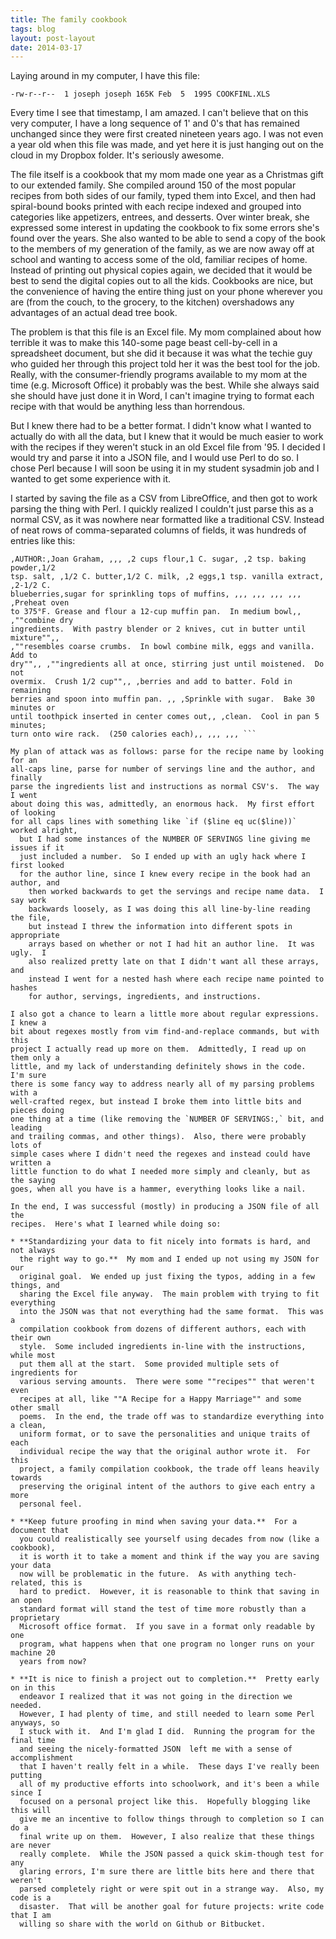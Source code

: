 ```yaml
--- 
title: The family cookbook 
tags: blog
layout: post-layout
date: 2014-03-17 
--- 
```


Laying around in my computer, I have this file:  

```-rw-r--r--  1 joseph joseph 165K Feb  5  1995 COOKFINL.XLS```

Every time I see that timestamp, I am amazed.  I can't believe that on this very
computer, I have a long sequence of 1' and 0's that has remained unchanged since
they were first created nineteen years ago.  I was not even a year old when this
file was made, and yet here it is just hanging out on the cloud in my Dropbox
folder.  It's seriously awesome.

The file itself is a cookbook that my mom made one year as a Christmas gift to
our extended family.  She compiled around 150 of the most popular recipes from
both sides of our family, typed them into Excel, and then had spiral-bound books
printed with each recipe indexed and grouped into categories like appetizers,
entrees, and desserts.  Over winter break, she expressed some interest in
updating the cookbook to fix some errors she's found over the years.  She also
wanted to be able to send a copy of the book to the members of my generation of
the family, as we are now away off at school and wanting to access some of the
old, familiar recipes of home.  Instead of printing out physical copies again,
we decided that it would be best to send the digital copies out to all the kids.
Cookbooks are nice, but the convenience of having the entire thing just on your
phone wherever you are (from the couch, to the grocery, to the kitchen)
overshadows any advantages of an actual dead tree book.
 
The problem is that this file is an Excel file.  My mom complained about how
terrible it was to make this 140-some page beast cell-by-cell in a spreadsheet
document, but she did it because it was what the techie guy who guided her
through this project told her it was the best tool for the job.  Really, with
the consumer-friendly programs available to my mom at the time (e.g. Microsoft
Office) it probably was the best.  While she always said she should have just
done it in Word, I can't imagine trying to format each recipe with that would be
anything less than horrendous.

But I knew there had to be a better format.  I didn't know what I wanted to
actually do with all the data, but I knew that it would be much easier to work
with the recipes if they weren't stuck in an old Excel file from '95.  I decided
I would try and parse it into a JSON file, and I would use Perl to do so.  I
chose Perl because I will soon be using it in my student sysadmin job and I
wanted to get some experience with it.

I started by saving the file as a CSV from LibreOffice, and then got to work
parsing the thing with Perl.  I quickly realized I couldn't just parse this as a
normal CSV, as it was nowhere near formatted like a traditional CSV.  Instead of
neat rows of comma-separated columns of fields, it was hundreds of entries like
this:

``` ,,, ,,, ,,, ,BLUEBERRY MUFFINS,, ,,, ,NUMBER OF SERVINGS:,12 muffins,
,AUTHOR:,Joan Graham, ,,, ,2 cups flour,1 C. sugar, ,2 tsp. baking powder,1/2
tsp. salt, ,1/2 C. butter,1/2 C. milk, ,2 eggs,1 tsp. vanilla extract, ,2-1/2 C.
blueberries,sugar for sprinkling tops of muffins, ,,, ,,, ,,, ,,, ,Preheat oven
to 375°F. Grease and flour a 12-cup muffin pan.  In medium bowl,, ,""combine dry
ingredients.  With pastry blender or 2 knives, cut in butter until mixture"",,
,""resembles coarse crumbs.  In bowl combine milk, eggs and vanilla.  Add to
dry"",, ,""ingredients all at once, stirring just until moistened.  Do not
overmix.  Crush 1/2 cup"",, ,berries and add to batter. Fold in remaining
berries and spoon into muffin pan. ,, ,Sprinkle with sugar.  Bake 30 minutes or
until toothpick inserted in center comes out,, ,clean.  Cool in pan 5 minutes;
turn onto wire rack.  (250 calories each),, ,,, ,,, ```

My plan of attack was as follows: parse for the recipe name by looking for an
all-caps line, parse for number of servings line and the author, and finally
parse the ingredients list and instructions as normal CSV's.  The way I went
about doing this was, admittedly, an enormous hack.  My first effort of looking
for all caps lines with something like `if ($line eq uc($line))` worked alright,
  but I had some instances of the NUMBER OF SERVINGS line giving me issues if it
  just included a number.  So I ended up with an ugly hack where I first looked
  for the author line, since I knew every recipe in the book had an author, and
    then worked backwards to get the servings and recipe name data.  I say work
    backwards loosely, as I was doing this all line-by-line reading the file,
    but instead I threw the information into different spots in appropriate
    arrays based on whether or not I had hit an author line.  It was ugly.  I
    also realized pretty late on that I didn't want all these arrays, and
    instead I went for a nested hash where each recipe name pointed to hashes
    for author, servings, ingredients, and instructions.

I also got a chance to learn a little more about regular expressions.  I knew a
bit about regexes mostly from vim find-and-replace commands, but with this
project I actually read up more on them.  Admittedly, I read up on them only a
little, and my lack of understanding definitely shows in the code.  I'm sure
there is some fancy way to address nearly all of my parsing problems with a
well-crafted regex, but instead I broke them into little bits and pieces doing
one thing at a time (like removing the `NUMBER OF SERVINGS:,` bit, and leading
and trailing commas, and other things).  Also, there were probably lots of
simple cases where I didn't need the regexes and instead could have written a
little function to do what I needed more simply and cleanly, but as the saying
goes, when all you have is a hammer, everything looks like a nail.

In the end, I was successful (mostly) in producing a JSON file of all the
recipes.  Here's what I learned while doing so:

* **Standardizing your data to fit nicely into formats is hard, and not always
  the right way to go.**  My mom and I ended up not using my JSON for our
  original goal.  We ended up just fixing the typos, adding in a few things, and
  sharing the Excel file anyway.  The main problem with trying to fit everything
  into the JSON was that not everything had the same format.  This was a
  compilation cookbook from dozens of different authors, each with their own
  style.  Some included ingredients in-line with the instructions, while most
  put them all at the start.  Some provided multiple sets of ingredients for
  various serving amounts.  There were some ""recipes"" that weren't even
  recipes at all, like ""A Recipe for a Happy Marriage"" and some other small
  poems.  In the end, the trade off was to standardize everything into a clean,
  uniform format, or to save the personalities and unique traits of each
  individual recipe the way that the original author wrote it.  For this
  project, a family compilation cookbook, the trade off leans heavily towards
  preserving the original intent of the authors to give each entry a more
  personal feel.

* **Keep future proofing in mind when saving your data.**  For a document that
  you could realistically see yourself using decades from now (like a cookbook),
  it is worth it to take a moment and think if the way you are saving your data
  now will be problematic in the future.  As with anything tech-related, this is
  hard to predict.  However, it is reasonable to think that saving in an open
  standard format will stand the test of time more robustly than a proprietary
  Microsoft office format.  If you save in a format only readable by one
  program, what happens when that one program no longer runs on your machine 20
  years from now?

* **It is nice to finish a project out to completion.**  Pretty early on in this
  endeavor I realized that it was not going in the direction we needed.
  However, I had plenty of time, and still needed to learn some Perl anyways, so
  I stuck with it.  And I'm glad I did.  Running the program for the final time
  and seeing the nicely-formatted JSON  left me with a sense of accomplishment
  that I haven't really felt in a while.  These days I've really been putting
  all of my productive efforts into schoolwork, and it's been a while since I
  focused on a personal project like this.  Hopefully blogging like this will
  give me an incentive to follow things through to completion so I can do a
  final write up on them.  However, I also realize that these things are never
  really complete.  While the JSON passed a quick skim-though test for any
  glaring errors, I'm sure there are little bits here and there that weren't
  parsed completely right or were spit out in a strange way.  Also, my code is a
  disaster.  That will be another goal for future projects: write code that I am
  willing so share with the world on Github or Bitbucket. 
